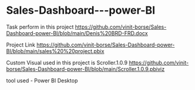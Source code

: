 # Sales-Dashboard---power-BI

Task perform in this project
https://github.com/vinit-borse/Sales-Dashboard-power-BI/blob/main/Denis%20BRD-FRD.docx

Project Link
https://github.com/vinit-borse/Sales-Dashboard-power-BI/blob/main/sales%20%20project.pbix

Custom Visual used in this project is Scroller.1.0.9
https://github.com/vinit-borse/Sales-Dashboard-power-BI/blob/main/Scroller.1.0.9.pbiviz

tool used - Power BI Desktop
